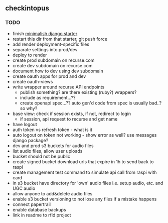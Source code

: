 ## checkintopus

### TODO

- finish [minimalish django starter](https://github.com/gregsadetsky/minimalish-django-starter)
- restart this dir from that starter, git push force
- add render deployment-specific files
- separate settings into prod/dev
- deploy to render
- create prod subdomain on recurse.com
- create dev subdomain on recurse.com
- document how to dev using dev subdomain
- create oauth apps for prod and dev
- create oauth-views
- write wrapper around recurse API endpoints
  - publish something? are there existing (ruby?) wrappers?
  - include as requirement...??
  - create openapi spec...?? auto gen'd code from spec is usually bad..? so why?
- base view: check if session exists, if not, redirect to login
  - if session, api request to recurse and get name
- have logout
- auth token vs refresh token - what is it
- auto logout on token not working - show error as well? use messages django package?
- dev and prod s3 buckets for audio files
- list audio files, allow user uploads
- bucket should not be public
- create signed bucket download urls that expire in 1h to send back to raspi
- create management test command to simulate api call from raspi with card
- in s3 bucket have directory for 'own' audio files i.e. setup audio, etc. and UGC audio
- allow anyone to add&delete audio files
- enable s3 bucket versioning to not lose any files if a mistake happens
- connect papertrail
- enable database backups
- link in readme to rfid project
